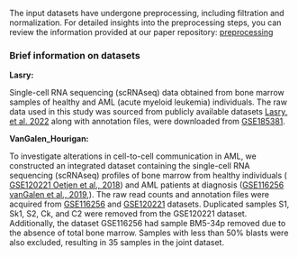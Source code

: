 The input datasets have undergone preprocessing, including filtration and normalization. For detailed insights into the preprocessing steps, you can review the information provided at our paper repository: [preprocessing](https://github.com/colomemaria/community-paper/tree/main/src/data_preprocessing)


### Brief information on datasets
**Lasry:** 

Single-cell RNA sequencing (scRNAseq) data obtained from bone marrow samples of healthy and AML (acute myeloid leukemia) individuals. The raw data used in this study was sourced from publicly available datasets [Lasry, et al. 2022](https://www.nature.com/articles/s43018-022-00480-0) along with annotation files, were downloaded from [GSE185381](https://www.ncbi.nlm.nih.gov/geo/query/acc.cgi?acc=GSE185381).

**VanGalen_Hourigan:** 

To investigate alterations in cell-to-cell communication in AML, we constructed an integrated dataset containing the single-cell RNA sequencing (scRNAseq) profiles of bone marrow from healthy individuals ( [GSE120221 Oetjen et al., 2018](https://doi.org/10.1172/jci.insight.124928)) and AML patients at diagnosis ([GSE116256 vanGalen et al., 2019](https://doi.org/10.1016/j.cell.2019.01.031),). The raw read counts and annotation files were acquired from [GSE116256](https://www.ncbi.nlm.nih.gov/geo/query/acc.cgi?acc=GSE116256) and [GSE120221](https://www.ncbi.nlm.nih.gov/geo/query/acc.cgi?acc=GSE120221) datasets. Duplicated samples S1, Sk1, S2, Ck, and C2 were removed from the GSE120221 dataset. Additionally, the dataset GSE116256 had sample BM5-34p removed due to the absence of total bone marrow. Samples with less than 50% blasts were also excluded, resulting in 35 samples in the joint dataset.
